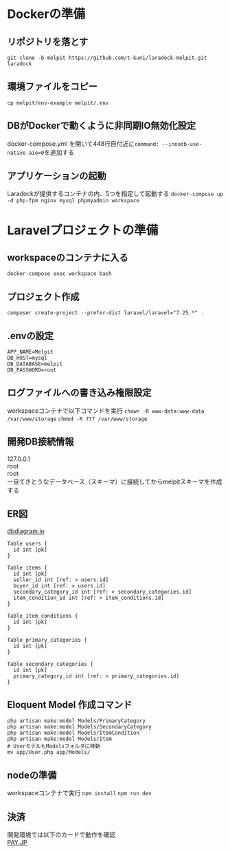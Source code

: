 # Dockerの準備

## リポジトリを落とす
```git clone -b melpit https://github.com/t-kuni/laradock-melpit.git laradock```

## 環境ファイルをコピー
```cp melpit/env-example melpit/.env```

## DBがDockerで動くように非同期IO無効化設定
docker-compose.yml を開いて448行目付近に`command: --innodb-use-native-aio=0`を追加する

## アプリケーションの起動
Laradockが提供するコンテナの内、5つを指定して起動する
```docker-compose up -d php-fpm nginx mysql phpmyadmin workspace```

# Laravelプロジェクトの準備

## workspaceのコンテナに入る
```docker-compose exec workspace bash```

## プロジェクト作成
```composer create-project --prefer-dist laravel/laravel="7.25.*" .```

## .envの設定

```
APP_NAME=Melpit
DB_HOST=mysql
DB_DATABASE=melpit
DB_PASSWORD=root
```

## ログファイルへの書き込み権限設定
workspaceコンテナで以下コマンドを実行
```chown -R www-data:www-data /var/www/storage```
```chmod -R 777 /var/www/storage```

## 開発DB接続情報
127.0.0.1  
root  
root  
一旦てきとうなデータベース（スキーマ）に接続してからmelpitスキーマを作成する

## ER図

[dbdiagram.io](https://dbdiagram.io/d/61dfb7a44c9a8944ec92fc72)
```
Table users {
  id int [pk]
}

Table items {
  id int [pk]
  seller_id int [ref: > users.id]
  buyer_id int [ref: > users.id]
  secondary_category_id int [ref: > secondary_categories.id]
  item_condition_id int [ref: > item_conditions.id]
}

Table item_conditions {
  id int [pk]
}

Table primary_categories {
  id int [pk]
}

Table secondary_categories {
  id int [pk]
  primary_category_id int [ref: > primary_categories.id]
}
```

## Eloquent Model 作成コマンド
```
php artisan make:model Models/PrimaryCategory
php artisan make:model Models/SecondaryCategory
php artisan make:model Models/ItemCondition
php artisan make:model Models/Item
# UserモデルもModelsフォルダに移動
mv app/User.php app/Models/
```

## nodeの準備
workspaceコンテナで実行
```npm install```
```npm run dev```

## 決済
開発環境では以下のカードで動作を確認  
[PAY.JP](https://pay.jp/docs/testcard)
